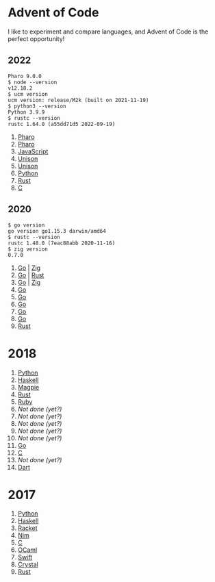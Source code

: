 # Advent of Code

I like to experiment and compare languages, and Advent of Code is the perfect opportunity!

## 2022

```
Pharo 9.0.0
$ node --version
v12.18.2
$ ucm version
ucm version: release/M2k (built on 2021-11-19)
$ python3 --version
Python 3.9.9
$ rustc --version
rustc 1.64.0 (a55dd71d5 2022-09-19)
```

1. [Pharo](https://github.com/tcard/advent/tree/main/2022/Advent-2022-1)
2. [Pharo](https://github.com/tcard/advent/tree/main/2022/Advent-2022-2)
3. [JavaScript](https://github.com/tcard/advent/tree/main/2022/Advent-2022-3)
4. [Unison](https://github.com/tcard/advent/tree/main/2022/Advent-2022-4)
5. [Unison](https://github.com/tcard/advent/tree/main/2022/Advent-2022-5)
6. [Python](https://github.com/tcard/advent/tree/main/2022/Advent-2022-6)
7. [Rust](https://github.com/tcard/advent/tree/main/2022/Advent-2022-7)
8. [C](https://github.com/tcard/advent/tree/main/2022/Advent-2022-8)

## 2020

```
$ go version
go version go1.15.3 darwin/amd64
$ rustc --version
rustc 1.48.0 (7eac88abb 2020-11-16)
$ zig version
0.7.0
```

1. [Go](https://github.com/tcard/advent/tree/main/2020/1/go) | [Zig](https://github.com/tcard/advent/tree/main/2020/1/zig)
2. [Go](https://github.com/tcard/advent/tree/main/2020/2/go) | [Rust](https://github.com/tcard/advent/tree/main/2020/2/rust)
3. [Go](https://github.com/tcard/advent/tree/main/2020/3/go) | [Zig](https://github.com/tcard/advent/tree/main/2020/3/zig)
4. [Go](https://github.com/tcard/advent/tree/main/2020/4/go)
5. [Go](https://github.com/tcard/advent/tree/main/2020/5/go)
6. [Go](https://github.com/tcard/advent/tree/main/2020/6/go)
7. [Go](https://github.com/tcard/advent/tree/main/2020/7/go)
8. [Go](https://github.com/tcard/advent/tree/main/2020/8/go)
9. [Rust](https://github.com/tcard/advent/tree/main/2020/9/rust)

# 2018

1. [Python](https://github.com/tcard/advent/tree/main/2018/1)
2. [Haskell](https://github.com/tcard/advent/tree/main/2018/2)
3. [Magpie](https://github.com/tcard/advent/tree/main/2018/3)
4. [Rust](https://github.com/tcard/advent/tree/main/2018/4)
5. [Ruby](https://github.com/tcard/advent/tree/main/2018/5)
6. _Not done (yet?)_
7. _Not done (yet?)_
8. _Not done (yet?)_
9. _Not done (yet?)_
10. _Not done (yet?)_
11. [Go](https://github.com/tcard/advent/tree/main/2018/11)
12. [C](https://github.com/tcard/advent/tree/main/2018/12)
13. _Not done (yet?)_
14. [Dart](https://github.com/tcard/advent/tree/main/2018/14)

# 2017

1. [Python](https://github.com/tcard/advent/tree/main/2017/1)
2. [Haskell](https://github.com/tcard/advent/tree/main/2017/2)
3. [Racket](https://github.com/tcard/advent/tree/main/2017/3)
4. [Nim](https://github.com/tcard/advent/tree/main/2017/4)
5. [C](https://github.com/tcard/advent/tree/main/2017/5)
6. [OCaml](https://github.com/tcard/advent/tree/main/2017/6)
7. [Swift](https://github.com/tcard/advent/tree/main/2017/7)
8. [Crystal](https://github.com/tcard/advent/tree/main/2017/8)
9. [Rust](https://github.com/tcard/advent/tree/main/2017/9)
